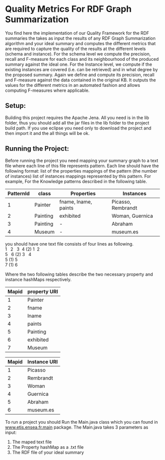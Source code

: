 
# Quality Metrics For RDF Graph Summarization

You find here the  implementation of our Quality Framework for the RDF summaries the  takes as input the results of any RDF Graph Summarization algorithm and your  ideal summary and computes the different metrics that are required to capture the quality of the results at the different levels (schema and instance). For the schema level we compute  the precision, recall and F-measure for each class and its neighbourhood  of the produced summary against the ideal one.
For the Instance level, we  compute if the existing instances are covered (i.e. can be retrieved) and in what degree by the proposed summary. Again we define and compute its precision, recall and F-measure against the data contained in the original KB. It outputs the values for the different metrics in an automated fashion and allows computing F-measures where applicable.

## Setup:
Building this project requires the Apache Jena. All you need is in the lib folder, thus you should add all the jar files in the lib folder to the project build path. If you use  eclipse you need only to download the project and then import it and the all things will be ok.

## Running the Project:
Before running the project you need mapping your summary graph to a text file where each line of this file represents pattern. Each line should have the following format: 
list of the properties mappings of the pattern  (the number of instances)  list of instances mappings represented by this pattern. 
For example, For the Knowledge patterns described in the following table.

| PatternId | class | Properties  | Instances
| -------- |-------------|-----|-----------
|1 | Painter  | fname, lname, paints | Picasso, Rembrandt
|2 |Painting  | exhibited |Woman, Guernica 
|3| Painting   | - | Abraham 
|4| Museum   | - |museum.es|

you should have one text file consists of four lines as following. <br />
1 &nbsp; 2 &nbsp; 3  &nbsp;4 (2) 1&nbsp;  2 <br />
5 &nbsp; 6 (2) 3 &nbsp; 4 <br />
5  (1) 5 <br />
7  (1) 6 <br />

Where the two following tables describe the two necessary property and instance hashMaps respectively. 

| Mapid | property URI        
| -------- |-------------
1 | Painter  
2 | fname
3| lname
4| paints 
5 |Painting  
6| exhibited 
7| Museum

| Mapid | Instance URI        
| -------- |-------------
1 | Picasso  
2 | Rembrandt
3| Woman
4| Guernica 
5 |Abraham  
6| museum.es

To run a project you should Run the Main.java class which you can found in www.etis.ensea.fr.main package. The Main.java takes 3 parameters as input:
1. The maped text file
2. The Property hashMap as a .txt file
3. The RDF file of your ideal summary
 
